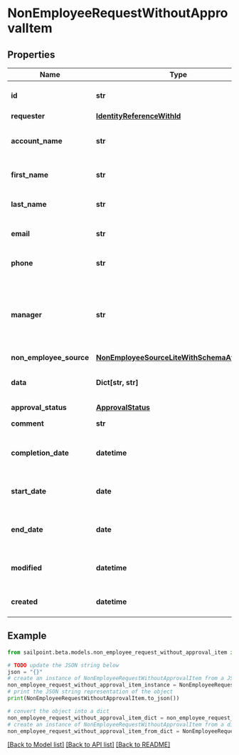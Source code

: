 # NonEmployeeRequestWithoutApprovalItem


## Properties

Name | Type | Description | Notes
------------ | ------------- | ------------- | -------------
**id** | **str** | Non-Employee request id. | [optional] 
**requester** | [**IdentityReferenceWithId**](IdentityReferenceWithId.md) |  | [optional] 
**account_name** | **str** | Requested identity account name. | [optional] 
**first_name** | **str** | Non-Employee&#39;s first name. | [optional] 
**last_name** | **str** | Non-Employee&#39;s last name. | [optional] 
**email** | **str** | Non-Employee&#39;s email. | [optional] 
**phone** | **str** | Non-Employee&#39;s phone. | [optional] 
**manager** | **str** | The account ID of a valid identity to serve as this non-employee&#39;s manager. | [optional] 
**non_employee_source** | [**NonEmployeeSourceLiteWithSchemaAttributes**](NonEmployeeSourceLiteWithSchemaAttributes.md) |  | [optional] 
**data** | **Dict[str, str]** | Attribute blob/bag for a non-employee. | [optional] 
**approval_status** | [**ApprovalStatus**](ApprovalStatus.md) |  | [optional] 
**comment** | **str** | comment of requester | [optional] 
**completion_date** | **datetime** | When the request was completely approved. | [optional] 
**start_date** | **date** | Non-Employee employment start date. | [optional] 
**end_date** | **date** | Non-Employee employment end date. | [optional] 
**modified** | **datetime** | When the request was last modified. | [optional] 
**created** | **datetime** | When the request was created. | [optional] 

## Example

```python
from sailpoint.beta.models.non_employee_request_without_approval_item import NonEmployeeRequestWithoutApprovalItem

# TODO update the JSON string below
json = "{}"
# create an instance of NonEmployeeRequestWithoutApprovalItem from a JSON string
non_employee_request_without_approval_item_instance = NonEmployeeRequestWithoutApprovalItem.from_json(json)
# print the JSON string representation of the object
print(NonEmployeeRequestWithoutApprovalItem.to_json())

# convert the object into a dict
non_employee_request_without_approval_item_dict = non_employee_request_without_approval_item_instance.to_dict()
# create an instance of NonEmployeeRequestWithoutApprovalItem from a dict
non_employee_request_without_approval_item_from_dict = NonEmployeeRequestWithoutApprovalItem.from_dict(non_employee_request_without_approval_item_dict)
```
[[Back to Model list]](../README.md#documentation-for-models) [[Back to API list]](../README.md#documentation-for-api-endpoints) [[Back to README]](../README.md)


